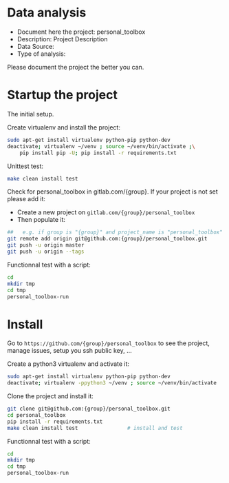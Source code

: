 # Data analysis
- Document here the project: personal_toolbox
- Description: Project Description
- Data Source:
- Type of analysis:

Please document the project the better you can.

# Startup the project

The initial setup.

Create virtualenv and install the project:
```bash
sudo apt-get install virtualenv python-pip python-dev
deactivate; virtualenv ~/venv ; source ~/venv/bin/activate ;\
    pip install pip -U; pip install -r requirements.txt
```

Unittest test:
```bash
make clean install test
```

Check for personal_toolbox in gitlab.com/{group}.
If your project is not set please add it:

- Create a new project on `gitlab.com/{group}/personal_toolbox`
- Then populate it:

```bash
##   e.g. if group is "{group}" and project_name is "personal_toolbox"
git remote add origin git@github.com:{group}/personal_toolbox.git
git push -u origin master
git push -u origin --tags
```

Functionnal test with a script:

```bash
cd
mkdir tmp
cd tmp
personal_toolbox-run
```

# Install

Go to `https://github.com/{group}/personal_toolbox` to see the project, manage issues,
setup you ssh public key, ...

Create a python3 virtualenv and activate it:

```bash
sudo apt-get install virtualenv python-pip python-dev
deactivate; virtualenv -ppython3 ~/venv ; source ~/venv/bin/activate
```

Clone the project and install it:

```bash
git clone git@github.com:{group}/personal_toolbox.git
cd personal_toolbox
pip install -r requirements.txt
make clean install test                # install and test
```
Functionnal test with a script:

```bash
cd
mkdir tmp
cd tmp
personal_toolbox-run
```
